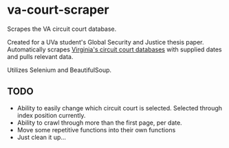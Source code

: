 # va-court-scraper
Scrapes the VA circuit court database.

Created for a UVa student's Global Security and Justice thesis paper. Automatically scrapes [Virginia's circuit court databases](http://ewsocis1.courts.state.va.us/CJISWeb/circuit.jsp) with supplied dates and pulls relevant data. 

Utilizes Selenium and BeautifulSoup.

## TODO
- Ability to easily change which circuit court is selected. Selected through index position currently.
- Ability to crawl through more than the first page, per date.
- Move some repetitive functions into their own functions
- Just clean it up...
